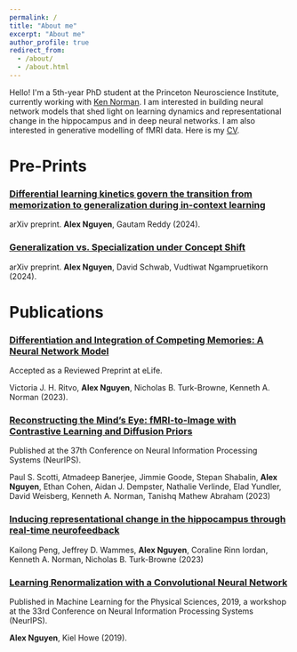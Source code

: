 ```yaml
---
permalink: /
title: "About me"
excerpt: "About me"
author_profile: true
redirect_from: 
  - /about/
  - /about.html
---
```


Hello! I'm a 5th-year PhD student at the Princeton Neuroscience Institute, currently working with [Ken Norman](http://compmem.princeton.edu/). I am interested in building neural network models that shed light on learning dynamics and representational change in the hippocampus and in deep neural networks. I am also interested in generative modelling of fMRI data. Here is my [CV](/files/CV.pdf).

# Pre-Prints
### [Differential learning kinetics govern the transition from memorization to generalization during in-context learning](https://arxiv.org/abs/2412.00104)
arXiv preprint.
**Alex Nguyen**, Gautam Reddy (2024). 

### [Generalization vs. Specialization under Concept Shift](https://arxiv.org/abs/2409.15582)
arXiv preprint.
**Alex Nguyen**, David Schwab, Vudtiwat Ngampruetikorn (2024). 


# Publications
### [Differentiation and Integration of Competing Memories: A Neural Network Model](https://elifesciences.org/reviewed-preprints/88608)
Accepted as a Reviewed Preprint at eLife.

Victoria J. H. Ritvo, **Alex Nguyen**, Nicholas B. Turk-Browne, Kenneth A. Norman (2023).

### [Reconstructing the Mind’s Eye: fMRI-to-Image with Contrastive Learning and Diffusion Priors](https://neurips.cc/virtual/2023/poster/70292)
Published at the 37th Conference on Neural Information Processing Systems (NeurIPS).

Paul S. Scotti, Atmadeep Banerjee, Jimmie Goode, Stepan Shabalin, **Alex Nguyen**, Ethan Cohen, Aidan J. Dempster, Nathalie Verlinde, Elad Yundler, David Weisberg, Kenneth A. Norman, Tanishq Mathew Abraham (2023)

### [Inducing representational change in the hippocampus through real-time neurofeedback](https://www.biorxiv.org/content/10.1101/2023.12.01.569487v1)

Kailong Peng, Jeffrey D. Wammes, **Alex Nguyen**, Coraline Rinn Iordan, Kenneth A. Norman, Nicholas B. Turk-Browne (2023)

### [Learning Renormalization with a Convolutional Neural Network](https://ml4physicalsciences.github.io/2019/files/NeurIPS_ML4PS_2019_148.pdf)
Published in Machine Learning for the Physical Sciences, 2019, a workshop at the 33rd Conference on Neural Information Processing Systems (NeurIPS).  

**Alex Nguyen**, Kiel Howe (2019).

